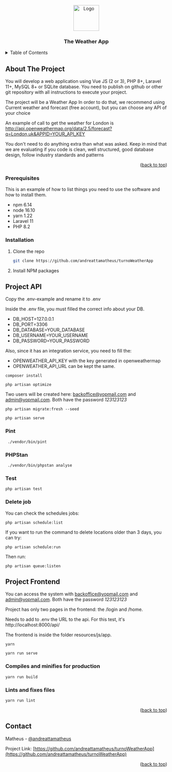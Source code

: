 <!-- PROJECT LOGO -->
<br />
<div align="center">
  <a href="https://github.com/andreattamatheus/the-todo-app">
    <img src="https://photos5.appleinsider.com/gallery/51141-100995-IMG_2163-xl.jpg" alt="Logo" width="80" height="80">
  </a>

  <h3 align="center">The Weather App</h3>
</div>

<!-- TABLE OF CONTENTS -->
<details>
  <summary>Table of Contents</summary>
  <ol>
    <li>
      <a href="#about-the-project">About The Project</a>
      <ul>
        <li><a href="#built-with">Built With</a></li>
      </ul>
    </li>
    <li>
      <a href="#getting-started">Getting Started</a>
      <ul>
        <li><a href="#prerequisites">Prerequisites</a></li>
        <li><a href="#installation">Installation</a></li>
      </ul>
    </li>
    <li><a href="#usage">Usage</a></li>
    <li><a href="#roadmap">Roadmap</a></li>
    <li><a href="#contact">Contact</a></li>
  </ol>
</details>

<!-- ABOUT THE PROJECT -->

## About The Project

You will develop a web application using Vue JS (2 or 3), PHP 8+, Laravel 11+, MySQL 8+ or SQLite database. You need to publish on github or other git repository with all instructions to execute your project.

The project will be a Weather App In order to do that, we recommend using Current weather and forecast (free account), but you can choose any API of your choice

An example of call to get the weather for London is http://api.openweathermap.org/data/2.5/forecast?q=London,uk&APPID=YOUR_API_KEY

You don't need to do anything extra than what was asked. Keep in mind that we are evaluating if you code is clean, well structured, good database design, follow industry standards and patterns

<p align="right">(<a href="#readme-top">back to top</a>)</p>

### Prerequisites

This is an example of how to list things you need to use the software and how to install them.

-   npm 6.14
-   node 16.10
-   yarn 1.22
-   Laravel 11
-   PHP 8.2

### Installation

1. Clone the repo
    ```sh
    git clone https://github.com/andreattamatheus/turnoWeatherApp
    ```
2. Install NPM packages

## Project API

Copy the .env-example and rename it to .env

Inside the .env file, you must filled the correct info about your DB.

-   DB_HOST=127.0.0.1
-   DB_PORT=3306
-   DB_DATABASE=YOUR_DATABASE
-   DB_USERNAME=YOUR_USERNAME
-   DB_PASSWORD=YOUR_PASSWORD

Also, since it has an integration service, you need to fill the:

-   OPENWEATHER_API_KEY with the key generated in openweathermap
-   OPENWEATHER_API_URL can be kept the same.

```
composer install
```

```
php artisan optimize
```

Two users will be created here: backoffice@yopmail.com and admin@yopmail.com. Both have the password _123123123_

```
php artisan migrate:fresh --seed
```

```
php artisan serve
```

### Pint

```
 ./vendor/bin/pint
```

### PHPStan

```
 ./vendor/bin/phpstan analyse
```

### Test

```
php artisan test
```

### Delete job

You can check the schedules jobs:

```
php artisan schedule:list
```

If you want to run the command to delete locations older than 3 days, you can try:

```
php artisan schedule:run
```

Then run:

```
php artisan queue:listen
```

## Project Frontend

You can access the system with backoffice@yopmail.com and admin@yopmail.com. Both have the password _123123123_

Project has only two pages in the frontend: the /login and /home.

Needs to add to .env the URL to the api. For this test, it's http://localhost:8000/api/

The frontend is inside the folder resources/js/app.

```
yarn
```

```
yarn run serve
```

### Compiles and minifies for production

```
yarn run build
```

### Lints and fixes files

```
yarn run lint
```

<p align="right">(<a href="#readme-top">back to top</a>)</p>

## Contact

Matheus - [@andreattamatheus](https://github.com/andreattamatheus)

Project Link: [https://github.com/andreattamatheus/turnoWeatherApp](https://github.com/andreattamatheus/turnoWeatherApp)

<p align="right">(<a href="#readme-top">back to top</a>)</p>

<!-- MARKDOWN LINKS & IMAGES -->
<!-- https://www.markdownguide.org/basic-syntax/#reference-style-links -->

[contributors-shield]: https://img.shields.io/github/contributors/andreattamatheus/the-todo-app.svg?style=for-the-badge
[contributors-url]: https://github.com/andreattamatheus/the-todo-app/graphs/contributors
[forks-shield]: https://img.shields.io/github/forks/andreattamatheus/the-todo-app.svg?style=for-the-badge
[forks-url]: https://github.com/andreattamatheus/the-todo-app/network/members
[stars-shield]: https://img.shields.io/github/stars/andreattamatheus/the-todo-app.svg?style=for-the-badge
[stars-url]: https://github.com/andreattamatheus/the-todo-app/stargazers
[issues-shield]: https://img.shields.io/github/issues/andreattamatheus/the-todo-app.svg?style=for-the-badge
[issues-url]: https://github.com/andreattamatheus/the-todo-app/issues
[license-shield]: https://img.shields.io/github/license/andreattamatheus/the-todo-app.svg?style=for-the-badge
[license-url]: https://github.com/andreattamatheus/the-todo-app/blob/master/LICENSE.txt
[linkedin-shield]: https://img.shields.io/badge/-LinkedIn-black.svg?style=for-the-badge&logo=linkedin&colorB=555
[linkedin-url]: https://linkedin.com/in/othneildrew
[product-screenshot]: images/screenshot.png
[Next.js]: https://img.shields.io/badge/next.js-000000?style=for-the-badge&logo=nextdotjs&logoColor=white
[Next-url]: https://nextjs.org/
[React.js]: https://img.shields.io/badge/React-20232A?style=for-the-badge&logo=react&logoColor=61DAFB
[React-url]: https://reactjs.org/
[Vue.js]: https://img.shields.io/badge/Vue.js-35495E?style=for-the-badge&logo=vuedotjs&logoColor=4FC08D
[Vue-url]: https://vuejs.org/
[Angular.io]: https://img.shields.io/badge/Angular-DD0031?style=for-the-badge&logo=angular&logoColor=white
[Angular-url]: https://angular.io/
[Svelte.dev]: https://img.shields.io/badge/Svelte-4A4A55?style=for-the-badge&logo=svelte&logoColor=FF3E00
[Svelte-url]: https://svelte.dev/
[Laravel.com]: https://img.shields.io/badge/Laravel-FF2D20?style=for-the-badge&logo=laravel&logoColor=white
[Laravel-url]: https://laravel.com
[Bootstrap.com]: https://img.shields.io/badge/Bootstrap-563D7C?style=for-the-badge&logo=bootstrap&logoColor=white
[Bootstrap-url]: https://getbootstrap.com
[JQuery.com]: https://img.shields.io/badge/jQuery-0769AD?style=for-the-badge&logo=jquery&logoColor=white
[JQuery-url]: https://jquery.com
